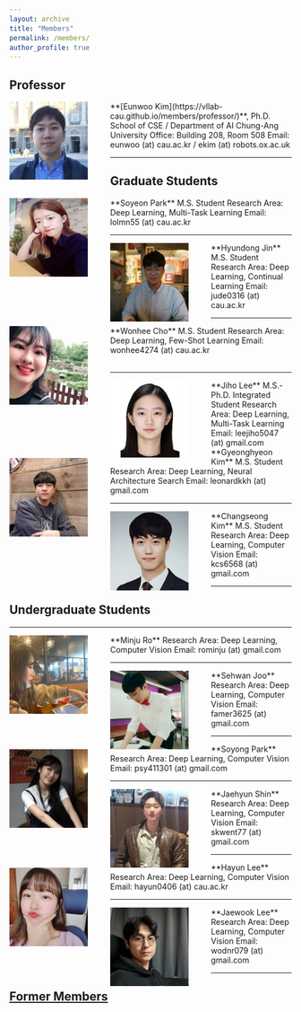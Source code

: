 ```yaml
---
layout: archive
title: "Members"
permalink: /members/
author_profile: true
---
```

## Professor
<img src='/images/IMG_6690_small.jpg' width="140" align="left" style="margin-right:40px">
**[Eunwoo Kim](https://vllab-cau.github.io/members/professor/)**, Ph.D.    
School of CSE / Department of AI       
Chung-Ang University         
Office: Building 208, Room 508   
Email: eunwoo (at) cau.ac.kr / ekim (at) robots.ox.ac.uk   

-----
## Graduate Students
<img src='/images/Soyeon Park.jpg' width="140" align="left" style="margin-right:40px">      
**Soyeon Park**      
M.S. Student      
Research Area: Deep Learning, Multi-Task Learning       
Email: lolmn55 (at) cau.ac.kr    

-----
<img src='/images/Hyundong Jin.jpg' width="140" align="left" style="margin-right:40px">      
**Hyundong Jin**    
M.S. Student      
Research Area: Deep Learning, Continual Learning       
Email: jude0316 (at) cau.ac.kr    

-----
<img src='/images/wonhee300.jpg' width="140" align="left" style="margin-right:40px">      
**Wonhee Cho**  
M.S. Student      
Research Area: Deep Learning, Few-Shot Learning        
Email: wonhee4274 (at) cau.ac.kr <br><br>


-----
<img src='/images/Jiho Lee.PNG' width="140" align="left" style="margin-right:40px">      
**Jiho Lee**       
M.S.-Ph.D. Integrated Student      
Research Area: Deep Learning, Multi-Task Learning            
Email: leejiho5047 (at) gmail.com      


<img src='/images/Gyeonghyeon Kim.png' width="140" align="left" style="margin-right:40px">      
**Gyeonghyeon Kim**      
M.S. Student       
Research Area: Deep Learning, Neural Architecture Search       
Email: leonardkkh (at) gmail.com     

-----
<img src='/images/Changseong Kim.jpg' width="140" align="left" style="margin-right:40px">       
**Changseong Kim**      
M.S. Student   
Research Area: Deep Learning, Computer Vision           
Email: kcs6568 (at) gmail.com      


------
## Undergraduate Students  

-----
<img src='/images/Minju Ro.png' width="140" align="left" style="margin-right:40px">       
**Minju Ro**       
Research Area: Deep Learning, Computer Vision           
Email: rominju (at) gmail.com   

-----
<img src='/images/Sehwan Joo.jpg' width="140" align="left" style="margin-right:40px">       
**Sehwan Joo**       
Research Area: Deep Learning, Computer Vision           
Email: famer3625 (at) gmail.com   

-----
<img src='/images/Soyong Park.jpg' width="140" align="left" style="margin-right:40px">       
**Soyong Park**       
Research Area: Deep Learning, Computer Vision           
Email: psy411301 (at) gmail.com  

-----
<img src='/images/Jaehyun Shin.jpg' width="140" align="left" style="margin-right:40px">       
**Jaehyun Shin**       
Research Area: Deep Learning, Computer Vision           
Email: skwent77 (at) gmail.com  

-----
<img src='/images/Hayun Lee.jpg' width="140" align="left" style="margin-right:40px">       
**Hayun Lee**       
Research Area: Deep Learning, Computer Vision           
Email: hayun0406 (at) cau.ac.kr


-----
<img src='/images/Jaewook Lee.jpg' width="140" align="left" style="margin-right:40px">       
**Jaewook Lee**       
Research Area: Deep Learning, Computer Vision           
Email: wodnr079 (at) gmail.com  



------
## [Former Members](https://vllab-cau.github.io/alumni/)

